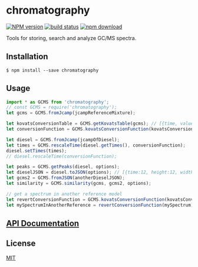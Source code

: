 # chromatography

  [![NPM version][npm-image]][npm-url]
  [![build status][travis-image]][travis-url]
  [![npm download][download-image]][download-url]

Tools for storing, search and analyze GC/MS spectra.

## Installation

`$ npm install --save chromatography`

## Usage

```js
import * as GCMS from 'chromatography';
// const GCMS = require('chromatography');
let gcms = GCMS.fromJcamp(jcampReferenceMixture);

let kovatsConversionTable = GCMS.getKovatsTable(gcms); // [{time, value}]
let conversionFunction = GCMS.kovatsConversionFunction(kovatsConversionTable, {});

let diesel = GCMS.fromJcamp(jcampOfDiesel);
let times = GCMS.rescaleTime(diesel.getTimes(), conversionFunction);
diesel.setTimes(times);
// diesel.rescaleTime(conversionFunction);

let peaks = GCMS.getPeaks(diesel, options);
let dieselJSON = diesel.toJSON(options); // [{time:12, height:12, width: 3, mass: [{mass, intensity}]}]
let gcms2 = GCMS.fromJSON(anotherDieselJSON);
let similarity = GCMS.similarity(gcms, gcms2, options);

// get a spectrum in another reference model
let revertConversionFunction = GCMS.kovatsConversionFunction(kovatsConversionTable, {revert: true});
let mySpectrumInAnotherReference = revertConversionFunction(mySpectrum);
```

## [API Documentation](https://cheminfo-js.github.io/chromatography/)

## License

  [MIT](./LICENSE)

[npm-image]: https://img.shields.io/npm/v/chromatography.svg?style=flat-square
[npm-url]: https://npmjs.org/package/chromatography
[travis-image]: https://img.shields.io/travis/cheminfo-js/chromatography/master.svg?style=flat-square
[travis-url]: https://travis-ci.org/cheminfo-js/chromatography
[download-image]: https://img.shields.io/npm/dm/chromatography.svg?style=flat-square
[download-url]: https://npmjs.org/package/chromatography
